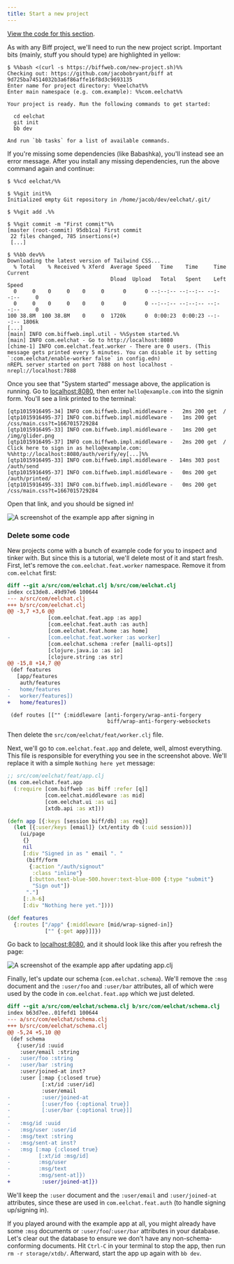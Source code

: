 ```yaml
---
title: Start a new project
---
```


[View the code for this section](https://github.com/jacobobryant/eelchat/commit/b28580129acabe01857971307be0a73f95ccd823).

As with any Biff project, we'll need to run the new project script. Important
bits (mainly, stuff you should type) are highlighted in yellow:

```plain
$ %%bash <(curl -s https://biffweb.com/new-project.sh)%%
Checking out: https://github.com/jacobobryant/biff at 9d725ba74514032b3a6f86affe16f8d3c9693135
Enter name for project directory: %%eelchat%%
Enter main namespace (e.g. com.example): %%com.eelchat%%

Your project is ready. Run the following commands to get started:

  cd eelchat
  git init
  bb dev

And run `bb tasks` for a list of available commands.
```

If you're missing some dependencies (like Babashka), you'll instead see an
error message. After you install any missing dependencies, run the above
command again and continue:

```plain
$ %%cd eelchat/%%

$ %%git init%%
Initialized empty Git repository in /home/jacob/dev/eelchat/.git/

$ %%git add .%%

$ %%git commit -m "First commit"%%
[master (root-commit) 95db1ca] First commit
 22 files changed, 785 insertions(+)
 [...]

$ %%bb dev%%
Downloading the latest version of Tailwind CSS...
  % Total    % Received % Xferd  Average Speed   Time    Time     Time  Current
                                 Dload  Upload   Total   Spent    Left  Speed
  0     0    0     0    0     0      0      0 --:--:-- --:--:-- --:--:--     0
  0     0    0     0    0     0      0      0 --:--:-- --:--:-- --:--:--     0
100 38.8M  100 38.8M    0     0  1720k      0  0:00:23  0:00:23 --:--:-- 1806k
[...]
[main] INFO com.biffweb.impl.util - %%System started.%%
[main] INFO com.eelchat - Go to http://localhost:8080
[chime-1] INFO com.eelchat.feat.worker - There are 0 users. (This message gets printed every 5 minutes. You can disable it by setting `:com.eelchat/enable-worker false` in config.edn)
nREPL server started on port 7888 on host localhost - nrepl://localhost:7888
```

Once you see that "System started" message above, the application is running.
Go to [localhost:8080](http://localhost:8080), then enter `hello@example.com`
into the signin form. You'll see a link printed to the terminal:

```plain
[qtp1015916495-34] INFO com.biffweb.impl.middleware -   2ms 200 get  /
[qtp1015916495-37] INFO com.biffweb.impl.middleware -   1ms 200 get  /css/main.css?t=1667015729284
[qtp1015916495-33] INFO com.biffweb.impl.middleware -   1ms 200 get  /img/glider.png
[qtp1015916495-37] INFO com.biffweb.impl.middleware -   2ms 200 get  /
Click here to sign in as hello@example.com: %%http://localhost:8080/auth/verify/ey[...]%%
[qtp1015916495-33] INFO com.biffweb.impl.middleware -  14ms 303 post /auth/send
[qtp1015916495-37] INFO com.biffweb.impl.middleware -   0ms 200 get  /auth/printed/
[qtp1015916495-33] INFO com.biffweb.impl.middleware -   0ms 200 get  /css/main.css?t=1667015729284
```

Open that link, and you should be signed in!

![A screenshot of the example app after signing in](/img/tutorial/signed-in.png)

### Delete some code

New projects come with a bunch of example code for you to inspect and tinker
with. But since this is a tutorial, we'll delete most of it and start fresh. First,
let's remove the `com.eelchat.feat.worker` namespace. Remove it from `com.eelchat` first:

```diff
diff --git a/src/com/eelchat.clj b/src/com/eelchat.clj
index cc13de8..49d97e6 100644
--- a/src/com/eelchat.clj
+++ b/src/com/eelchat.clj
@@ -3,7 +3,6 @@
             [com.eelchat.feat.app :as app]
             [com.eelchat.feat.auth :as auth]
             [com.eelchat.feat.home :as home]
-            [com.eelchat.feat.worker :as worker]
             [com.eelchat.schema :refer [malli-opts]]
             [clojure.java.io :as io]
             [clojure.string :as str]
@@ -15,8 +14,7 @@
 (def features
   [app/features
    auth/features
-   home/features
-   worker/features])
+   home/features])

 (def routes [["" {:middleware [anti-forgery/wrap-anti-forgery
                                biff/wrap-anti-forgery-websockets
```

Then delete the `src/com/eelchat/feat/worker.clj` file.

Next, we'll go to `com.eelchat.feat.app` and delete, well, almost everything.
This file is responsible for everything you see in the screenshot above. We'll replace it
with a simple `Nothing here yet` message:

```clojure
;; src/com/eelchat/feat/app.clj
(ns com.eelchat.feat.app
  (:require [com.biffweb :as biff :refer [q]]
            [com.eelchat.middleware :as mid]
            [com.eelchat.ui :as ui]
            [xtdb.api :as xt]))

(defn app [{:keys [session biff/db] :as req}]
  (let [{:user/keys [email]} (xt/entity db (:uid session))]
    (ui/page
     {}
     nil
     [:div "Signed in as " email ". "
      (biff/form
       {:action "/auth/signout"
        :class "inline"}
       [:button.text-blue-500.hover:text-blue-800 {:type "submit"}
        "Sign out"])
      "."]
     [:.h-6]
     [:div "Nothing here yet."])))

(def features
  {:routes ["/app" {:middleware [mid/wrap-signed-in]}
            ["" {:get app}]]})
```

Go back to [localhost:8080](http://localhost:8080), and it should look like
this after you refresh the page:

![A screenshot of the example app after updating app.clj](/img/tutorial/nothing-here-yet.png)

Finally, let's update our schema (`com.eelchat.schema`). We'll remove the
`:msg` document and the `:user/foo` and `:user/bar` attributes, all of which
were used by the code in `com.eelchat.feat.app` which we just deleted.

```diff
diff --git a/src/com/eelchat/schema.clj b/src/com/eelchat/schema.clj
index b63d7ee..01fefd1 100644
--- a/src/com/eelchat/schema.clj
+++ b/src/com/eelchat/schema.clj
@@ -5,24 +5,10 @@
 (def schema
   {:user/id :uuid
    :user/email :string
-   :user/foo :string
-   :user/bar :string
    :user/joined-at inst?
    :user [:map {:closed true}
           [:xt/id :user/id]
           :user/email
-          :user/joined-at
-          [:user/foo {:optional true}]
-          [:user/bar {:optional true}]]
-
-   :msg/id :uuid
-   :msg/user :user/id
-   :msg/text :string
-   :msg/sent-at inst?
-   :msg [:map {:closed true}
-         [:xt/id :msg/id]
-         :msg/user
-         :msg/text
-         :msg/sent-at]})
+          :user/joined-at]})
```

We'll keep the `:user` document and the `:user/email` and `:user/joined-at` attributes, since these
are used in `com.eelchat.feat.auth` (to handle signing up/signing in).

If you played around with the example app at all, you might already have some
`:msg` documents or `:user/foo`/`:user/bar` attributes in your database. Let's
clear out the database to ensure we don't have any non-schema-conforming
documents. Hit `Ctrl-C` in your terminal to stop the app, then run
`rm -r storage/xtdb/`. Afterward, start the app up again with `bb dev`.
